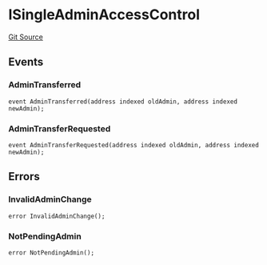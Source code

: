 # ISingleAdminAccessControl
[Git Source](https://github.com/Level-Money/contracts/blob/2607489a5c9f8e78f7e44db8057f41dc3a8c07c9/src/v1/interfaces/ISingleAdminAccessControl.sol)


## Events
### AdminTransferred

```solidity
event AdminTransferred(address indexed oldAdmin, address indexed newAdmin);
```

### AdminTransferRequested

```solidity
event AdminTransferRequested(address indexed oldAdmin, address indexed newAdmin);
```

## Errors
### InvalidAdminChange

```solidity
error InvalidAdminChange();
```

### NotPendingAdmin

```solidity
error NotPendingAdmin();
```

